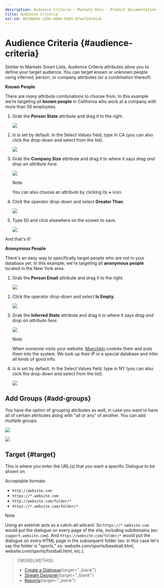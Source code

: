 ```yaml
---
description: Audience Criteria - Marketo Docs - Product Documentation
title: Audience Criteria
exl-id: 9b70b03e-229e-469e-bd65-07aaf2dcbec6
---
```

# Audience Criteria {#audience-criteria}

Similar to Marketo Smart Lists, Audience Criteria attributes allow you to define your target audience. You can target known or unknown people using inferred, person, or company attributes (or a combination thereof).

**Known People**

There are _many_ attribute combinations to choose from. In this example we're targeting all **known people** in California who work at a company with more than 50 employees.

1. Grab the **Person State** attribute and drag it to the right.

   ![](assets/audience-criteria-1.png)

1. _Is_ is set by default. In the Select Values field, type in CA (you can also click the drop-down and select from the list).

   ![](assets/audience-criteria-2.png)

1. Grab the **Company Size** attribute and drag it to where it says _drag and drop an attribute here_.

   ![](assets/audience-criteria-3.png)

   >[!NOTE]
   >
   >You can also choose an attribute by clicking its **+** icon.

1. Click the operator drop-down and select **Greater Than**.

   ![](assets/audience-criteria-4.png)

1. Type 50 and click elsewhere on the screen to save.

   ![](assets/audience-criteria-5.png)

And that's it!

**Anonymous People**

There's an easy way to specifically target people who are not in your database yet. In this example, we're targeting all **anonymous people** located in the New York area.

1. Grab the **Person Email** attribute and drag it to the right.

   ![](assets/audience-criteria-6.png)

1. Click the operator drop-down and select **Is Empty**.

   ![](assets/audience-criteria-7.png)

1. Grab the **Inferred State** attribute and drag it to where it says _drag and drop an attribute here_.

   ![](assets/audience-criteria-8.png)

   >[!NOTE]
   >
   >When someone visits your website, [Munchkin](/help/marketo/product-docs/administration/additional-integrations/add-munchkin-tracking-code-to-your-website.md) cookies them and puts them into the system. We look up their IP in a special database and infer all kinds of good info.

1. _Is_ is set by default. In the Select Values field, type in NY (you can also click the drop-down and select from the list).

   ![](assets/audience-criteria-9.png)

## Add Groups {#add-groups}

You have the option of grouping attributes as well, in case you want to have all of certain attributes along with "all or any" of another. You can add multiple groups.

   ![](assets/audience-criteria-10.png)

   ![](assets/audience-criteria-11.png)

## Target {#target}

This is where you enter the URL(s) that you want a specific Dialogue to be shown on.

Acceptable formats:

* `http://website.com`
* `https://*.website.com`
* `http://website.com/folder/*`
* `https://*.website.com/folder/*`

>[!NOTE]
>
>Using an asterisk acts as a catch-all wilcard. So `https://*.website.com` would put the dialogue on every page of the site, including subdomains (ex: `support.website.com`). And `https://website.com/folder/*` would put the dialogue on every HTML page in the subsequent folder (ex: in this case let's say the folder is "sports," so: website.com/sports/baseball.html, website.com/sports/football.html, etc.).

>[!MORELIKETHIS]
>
>* [Create a Dialogue](/help/marketo/product-docs/demand-generation/dynamic-chat/dialogues/create-a-dialogue.md){target="_blank"}
>* [Stream Designer](/help/marketo/product-docs/demand-generation/dynamic-chat/dialogues/stream-designer.md){target="_blank"}
>* [Reports](/help/marketo/product-docs/demand-generation/dynamic-chat/dialogues/reports.md){target="_blank"}
